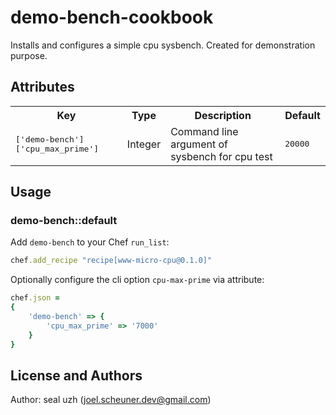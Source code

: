 # demo-bench-cookbook

Installs and configures a simple cpu sysbench. Created for demonstration purpose.

## Attributes

<table>
  <tr>
    <th>Key</th>
    <th>Type</th>
    <th>Description</th>
    <th>Default</th>
  </tr>
  <tr>
    <td><tt>['demo-bench']['cpu_max_prime']</tt></td>
    <td>Integer</td>
    <td>Command line argument of sysbench for cpu test</td>
    <td><tt>20000</tt></td>
  </tr>
</table>

## Usage

### demo-bench::default

Add `demo-bench` to your Chef `run_list`:

```ruby
chef.add_recipe "recipe[www-micro-cpu@0.1.0]"
```

Optionally configure the cli option `cpu-max-prime` via attribute:

```ruby
chef.json =
{
    'demo-bench' => {
        'cpu_max_prime' => '7000'
    }
}
```

## License and Authors

Author: seal uzh (<joel.scheuner.dev@gmail.com>)
